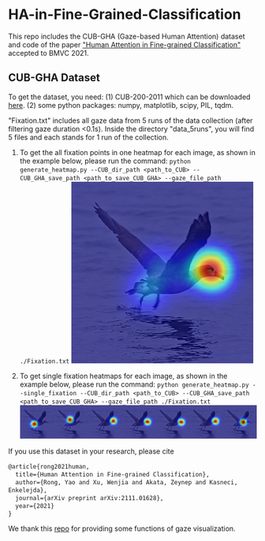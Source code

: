 # HA-in-Fine-Grained-Classification
This repo includes the CUB-GHA (Gaze-based Human Attention) dataset and code of the paper ["Human Attention in Fine-grained Classification"](https://arxiv.org/pdf/2111.01628.pdf) accepted to BMVC 2021.


## CUB-GHA Dataset
To get the dataset, you need:
(1) CUB-200-2011 which can be downloaded [here](http://www.vision.caltech.edu/visipedia/CUB-200-2011.html).
(2) some python packages: numpy, matplotlib, scipy, PIL, tqdm.

"Fixation.txt" includes all gaze data from 5 runs of the data collection (after filtering gaze duration <0.1s). Inside the directory "data_5runs", you will find 5 files and each stands for 1 run of the collection. 

1. To get the all fixation points in one heatmap for each image, as shown in the example below, please run the command:
`python generate_heatmap.py --CUB_dir_path <path_to_CUB> --CUB_GHA_save_path <path_to_save_CUB_GHA> --gaze_file_path ./Fixation.txt`
	![](./examples/all.jpg)

2. To get single fixation heatmaps for each image, as shown in the example below, please run the command:
`python generate_heatmap.py --single_fixation --CUB_dir_path <path_to_CUB> --CUB_GHA_save_path <path_to_save_CUB_GHA> --gaze_file_path ./Fixation.txt`
	![](./examples/single.jpg)

If you use this dataset in your research, please cite
```
@article{rong2021human,
  title={Human Attention in Fine-grained Classification},
  author={Rong, Yao and Xu, Wenjia and Akata, Zeynep and Kasneci, Enkelejda},
  journal={arXiv preprint arXiv:2111.01628},
  year={2021}
}
```
We thank this [repo](https://github.com/TobiasRoeddiger/GazePointHeatMap) for providing some functions of gaze visualization.
